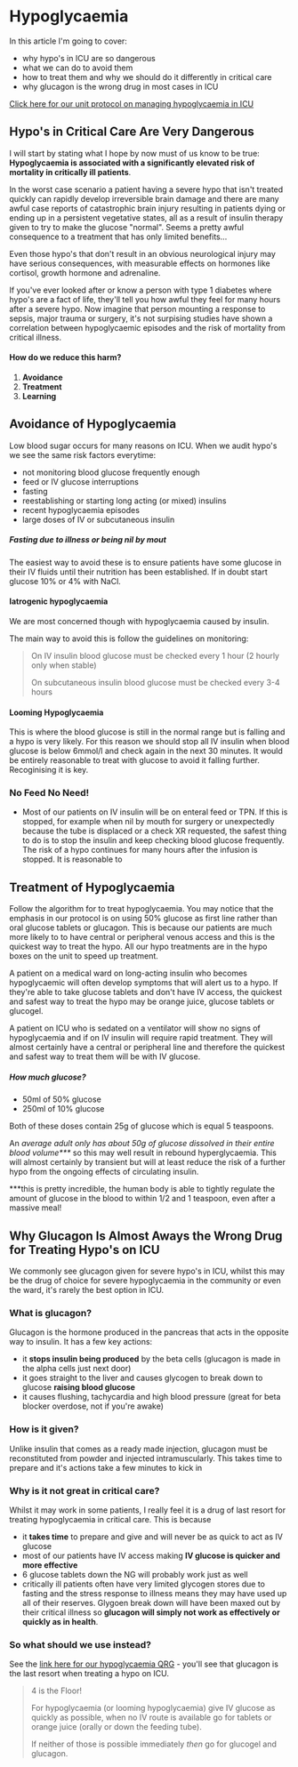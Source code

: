 # Hypoglycaemia

In this article I'm going to cover:
* why hypo's in ICU are so dangerous
* what we can do to avoid them
* how to treat them and why we should do it differently in critical care
* why glucagon is the wrong drug in most cases in ICU

[Click here for our unit protocol on managing hypoglycaemia in ICU](https://www.northerncarealliance.nhs.uk/application/files/1117/2200/4200/NCACC034QRG1_V1_Hyperglycaemia_Hypoglycaemia_Critical_Care.pdf)

## Hypo's in Critical Care Are Very Dangerous

I will start by stating what I hope by now must of us know to be true: **Hypoglycaemia is associated with a significantly elevated risk of mortality in critically ill patients**.

In the worst case scenario a patient having a severe hypo that isn't treated quickly can rapidly develop irreversible brain damage and there are many awful case reports of catastrophic brain injury resulting in patients dying or ending up in a persistent vegetative states, all as a result of insulin therapy given to try to make the glucose "normal". Seems a pretty awful consequence to a treatment that has only limited benefits...

Even those hypo's that don't result in an obvious neurological injury may have serious consequences, with measurable effects on hormones like cortisol, growth hormone and adrenaline. 

If you've ever looked after or know a person with type 1 diabetes where hypo's are a fact of life, they'll tell you how awful they feel for many hours after a severe hypo. Now imagine that person mounting a response to sepsis, major trauma or surgery, it's not surpising studies have shown a correlation between hypoglycaemic episodes and the risk of mortality from critical illness.  

#### How do we reduce this harm?

1. **Avoidance**
2. **Treatment**
3. **Learning**

## Avoidance of Hypoglycaemia

Low blood sugar occurs for many reasons on ICU. When we audit hypo's we see the same risk factors everytime:

* not monitoring blood glucose frequently enough
* feed or IV glucose interruptions
* fasting
* reestablishing or starting long acting (or mixed) insulins
* recent hypoglycaemia episodes
* large doses of IV or subcutaneous insulin 


##### Fasting due to illness or being nil by mout

The easiest way to avoid these is to ensure patients have some glucose in their IV fluids until their nutrition has been established. If in doubt start glucose 10% or 4% with NaCl. 

#### Iatrogenic hypoglycaemia 

We are most concerned though with hypoglycaemia caused by insulin. 

The main way to avoid this is follow the guidelines on monitoring:

> On IV insulin blood glucose must be checked every 1 hour (2 hourly only when stable)
>
> On subcutaneous insulin blood glucose must be checked every 3-4 hours

#### Looming Hypoglycaemia

This is where the blood glucose is still in the normal range but is falling and a hypo is very likely. For this reason we should stop all IV insulin when blood glucose is below 6mmol/l and check again in the next 30 minutes. It would be entirely reasonable to treat with glucose to avoid it falling further. Recoginising it is key.


### No Feed No Need!

- Most of our patients on IV insulin will be on enteral feed or TPN. If this is stopped, for example when nil by mouth for surgery or unexpectedly because the tube is displaced or a check XR requested, the safest thing to do is to stop the insulin and keep checking blood glucose frequently. The risk of a hypo continues for many hours after the infusion is stopped. It is reasonable to

## Treatment of Hypoglycaemia

Follow the algorithm for to treat hypoglycaemia. You may notice that the emphasis in our protocol is on using 50% glucose as first line rather than oral glucose tablets or glucagon. This is because our patients are much more likely to to have central or peripheral venous access and this is the quickest way to treat the hypo. All our hypo treatments are in the hypo boxes on the unit to speed up treatment. 

A patient on a medical ward on long-acting insulin who becomes hypoglycaemic will often develop symptoms that will alert us to a hypo. If they're able to take glucose tablets and don't have IV access, the quickest and safest way to treat the hypo may be orange juice, glucose tablets or glucogel.

A patient on ICU who is sedated on a ventilator will show no signs of hypoglycaemia and if on IV insulin will require rapid treatment. They will almost certainly have a central or peripheral line and therefore the quickest and safest way to treat them will be with IV glucose.

##### How much glucose?

* 50ml of 50% glucose 
* 250ml of 10% glucose

Both of these doses contain 25g of glucose which is equal 5 teaspoons. 

An _average adult only has about 50g of glucose dissolved in their entire blood volume***_ so this may well result in rebound hyperglycaemia. This will almost certainly by transient but will at least reduce the risk of a further hypo from the ongoing effects of circulating insulin. 

***this is pretty incredible, the human body is able to tightly regulate the amount of glucose in the blood to within 1/2 and 1 teaspoon, even after a massive meal!

## Why Glucagon Is Almost Aways the Wrong Drug for Treating Hypo's on ICU

We commonly see glucagon given for severe hypo's in ICU, whilst this may be the drug of choice for severe hypoglycaemia in the community or even the ward, it's rarely the best option in ICU.

### What is glucagon?

Glucagon is the hormone produced in the pancreas that acts in the opposite way to insulin. It has a few key actions:
* it **stops insulin being produced** by the beta cells (glucagon is made in the alpha cells just next door)
*  it goes straight to the liver and causes glycogen to break down to glucose **raising blood glucose** 
* it causes flushing, tachycardia and high blood pressure (great for beta blocker overdose, not if you're awake)

### How is it given?

Unlike insulin that comes as a ready made injection, glucagon must be reconstituted from powder and injected intramuscularly. This takes time to prepare and it's actions take a few minutes to kick in

### Why is it not great in critical care?

Whilst it may work in some patients, I really feel it is a drug of last resort for treating hypoglycaemia in critical care. This is because

* it **takes time** to prepare and give and will never be as quick to act as IV glucose
* most of our patients have IV access making **IV glucose is quicker and more effective**
* 6 glucose tablets down the NG will probably work just as well
* critically ill patients often have very limited glycogen stores due to fasting and the stress response to illness means they may have used up all of their reserves. Glygoen break down will have been maxed out by their critical illness so **glucagon will simply not work as effectively or quickly as in health**.

### So what should we use instead?

See the [link here for our hypoglycaemia QRG](https://www.northerncarealliance.nhs.uk/application/files/1117/2200/4200/NCACC034QRG1_V1_Hyperglycaemia_Hypoglycaemia_Critical_Care.pdf) - you'll see that glucagon is the last resort when treating a hypo on ICU.

> 4 is the Floor!
>
> For hypoglycaemia (or looming hypoglycaemia) give IV glucose as quickly as possible, when no IV route is available go for tablets or orange juice (orally or down the feeding tube).
>
> If neither of those is possible immediately _then_ go for glucogel and glucagon.
>
> 



